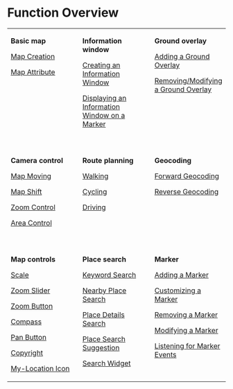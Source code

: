 # Function Overview<a name="EN-US_TOPIC_0000001145523585"></a>

<a name="table162146212245"></a>
<table><tbody><tr id="row1421419202414"><td class="nocellnorowborder" style="border:none" valign="top" width="33.33333333333333%"><p id="p821415212244"><a name="p821415212244"></a><a name="p821415212244"></a><strong id="b534518394281"><a name="b534518394281"></a><a name="b534518394281"></a>Basic map</strong></p>
<p id="p928335472416"><a name="p928335472416"></a><a name="p928335472416"></a><a href="javascript-api-basic-map.md">Map Creation</a></p>
<p id="p2408011520"><a name="p2408011520"></a><a name="p2408011520"></a><a href="javascript-api-map-attribute.md">Map Attribute</a></p>
</td>
<td class="nocellnorowborder" style="border:none" valign="top" width="33.33333333333333%"><p id="p191870321346"><a name="p191870321346"></a><a name="p191870321346"></a><strong id="b1920920134148"><a name="b1920920134148"></a><a name="b1920920134148"></a>Information window</strong></p>
<p id="p164514411463"><a name="p164514411463"></a><a name="p164514411463"></a><a href="javascript-api-information-window.md#section524717617265">Creating an Information Window</a></p>
<p id="p96453411165"><a name="p96453411165"></a><a name="p96453411165"></a><a href="javascript-api-information-window.md#section1710105522616">Displaying an Information Window on a Marker</a></p>
</td>
<td class="cell-norowborder" style="border:none" valign="top" width="33.33333333333333%"><p id="p1681134243512"><a name="p1681134243512"></a><a name="p1681134243512"></a><strong id="b834541781411"><a name="b834541781411"></a><a name="b834541781411"></a>Ground overlay</strong></p>
<p id="p1620212489618"><a name="p1620212489618"></a><a name="p1620212489618"></a><a href="javascript-api-ground-overlay.md#section8130729132917">Adding a Ground Overlay</a></p>
<p id="p1020294817613"><a name="p1020294817613"></a><a name="p1020294817613"></a><a href="javascript-api-ground-overlay.md#section8879241103017">Removing/Modifying a Ground Overlay</a></p>
</td>
</tr>
<tr id="row250745414812"><td class="nocellnorowborder" style="border:none" valign="top" width="33.33333333333333%">&nbsp;&nbsp;</td>
<td class="nocellnorowborder" style="border:none" valign="top" width="33.33333333333333%">&nbsp;&nbsp;</td>
<td class="cell-norowborder" style="border:none" valign="top" width="33.33333333333333%">&nbsp;&nbsp;</td>
</tr>
<tr id="row72146272419"><td class="nocellnorowborder" style="border:none" valign="top" width="33.33333333333333%"><p id="p16214122172410"><a name="p16214122172410"></a><a name="p16214122172410"></a><strong id="b187071110103316"><a name="b187071110103316"></a><a name="b187071110103316"></a>Camera control</strong></p>
<p id="p17876107193519"><a name="p17876107193519"></a><a name="p17876107193519"></a><a href="javascript-api-map-camera.md#section1448615217619">Map Moving</a></p>
<p id="p1714761883510"><a name="p1714761883510"></a><a name="p1714761883510"></a><a href="javascript-api-map-camera.md#section1566791015715">Map Shift</a></p>
<p id="p53471632123519"><a name="p53471632123519"></a><a name="p53471632123519"></a><a href="javascript-api-map-camera.md#section7466441173">Zoom Control</a></p>
<p id="p117617381775"><a name="p117617381775"></a><a name="p117617381775"></a><a href="javascript-api-map-camera.md#section29934131184">Area Control</a></p>
</td>
<td class="nocellnorowborder" style="border:none" valign="top" width="33.33333333333333%"><p id="p1184212148109"><a name="p1184212148109"></a><a name="p1184212148109"></a><strong id="b1249153412146"><a name="b1249153412146"></a><a name="b1249153412146"></a>Route planning</strong></p>
<p id="p201255544106"><a name="p201255544106"></a><a name="p201255544106"></a><a href="javascript-api-path-planning.md">Walking</a></p>
<p id="p10310821614"><a name="p10310821614"></a><a name="p10310821614"></a><a href="javascript-api-path-planning.md">Cycling</a></p>
<p id="p833123816812"><a name="p833123816812"></a><a name="p833123816812"></a><a href="javascript-api-path-planning.md">Driving</a></p>
</td>
<td class="cell-norowborder" style="border:none" valign="top" width="33.33333333333333%"><p id="p18843141415104"><a name="p18843141415104"></a><a name="p18843141415104"></a><strong id="b12580383148"><a name="b12580383148"></a><a name="b12580383148"></a>Geocoding</strong></p>
<p id="p173571015395"><a name="p173571015395"></a><a name="p173571015395"></a><a href="javascript-api-geocoding.md">Forward Geocoding</a></p>
<p id="p14957181111391"><a name="p14957181111391"></a><a name="p14957181111391"></a><a href="javascript-api-reverse-geocoding.md">Reverse Geocoding</a></p>
</td>
</tr>
<tr id="row13416105919810"><td class="nocellnorowborder" style="border:none" valign="top" width="33.33333333333333%">&nbsp;&nbsp;</td>
<td class="nocellnorowborder" style="border:none" valign="top" width="33.33333333333333%">&nbsp;&nbsp;</td>
<td class="cell-norowborder" style="border:none" valign="top" width="33.33333333333333%">&nbsp;&nbsp;</td>
</tr>
<tr id="row3842114131013"><td class="row-nocellborder" style="border:none" valign="top" width="33.33333333333333%"><p id="p232519165161"><a name="p232519165161"></a><a name="p232519165161"></a><strong id="b2613144541420"><a name="b2613144541420"></a><a name="b2613144541420"></a>Map controls</strong></p>
<p id="p714417113715"><a name="p714417113715"></a><a name="p714417113715"></a><a href="javascript-api-map-interaction.md#section988124265618">Scale</a></p>
<p id="p20144811076"><a name="p20144811076"></a><a name="p20144811076"></a><a href="javascript-api-map-interaction.md#section6315812115816">Zoom Slider</a></p>
<p id="p4144181973"><a name="p4144181973"></a><a name="p4144181973"></a><a href="javascript-api-map-interaction.md#section162650185595">Zoom Button</a></p>
<p id="p1614417114711"><a name="p1614417114711"></a><a name="p1614417114711"></a><a href="javascript-api-map-interaction.md#section16392171500">Compass</a></p>
<p id="p151441111375"><a name="p151441111375"></a><a name="p151441111375"></a><a href="javascript-api-map-interaction.md#section1013965220018">Pan Button</a></p>
<p id="p13144817717"><a name="p13144817717"></a><a name="p13144817717"></a><a href="javascript-api-map-interaction.md#section3292622119">Copyright</a></p>
<p id="p1114418114713"><a name="p1114418114713"></a><a name="p1114418114713"></a><a href="javascript-api-map-interaction.md#section540885012112">My-Location Icon</a></p>
</td>
<td class="row-nocellborder" style="border:none" valign="top" width="33.33333333333333%"><p id="p19843111410104"><a name="p19843111410104"></a><a name="p19843111410104"></a><strong id="b1721118548147"><a name="b1721118548147"></a><a name="b1721118548147"></a>Place search</strong></p>
<p id="p1418513718351"><a name="p1418513718351"></a><a name="p1418513718351"></a><a href="javascript-api-location-search.md">Keyword Search</a></p>
<p id="p15525537143510"><a name="p15525537143510"></a><a name="p15525537143510"></a><a href="javascript-api-nearby-place-search.md">Nearby Place Search</a></p>
<p id="p530158113620"><a name="p530158113620"></a><a name="p530158113620"></a><a href="javascript-api-place-details-search.md">Place Details Search</a></p>
<p id="p1997425543713"><a name="p1997425543713"></a><a name="p1997425543713"></a><a href="javascript-api-place-search-suggestion.md">Place Search Suggestion</a></p>
<p id="p12141181516383"><a name="p12141181516383"></a><a name="p12141181516383"></a><a href="javascript-api-search-widget.md">Search Widget</a></p>
</td>
<td class="cellrowborder" style="border:none" valign="top" width="33.33333333333333%"><p id="p15280176380"><a name="p15280176380"></a><a name="p15280176380"></a><strong id="b8915115710146"><a name="b8915115710146"></a><a name="b8915115710146"></a>Marker</strong></p>
<p id="p72803612810"><a name="p72803612810"></a><a name="p72803612810"></a><a href="javascript-api-drawing-on-map.md#section12463812181214">Adding a Marker</a></p>
<p id="p1928019613810"><a name="p1928019613810"></a><a name="p1928019613810"></a><a href="javascript-api-drawing-on-map.md#section885013431413">Customizing a Marker</a></p>
<p id="p1428046788"><a name="p1428046788"></a><a name="p1428046788"></a><a href="javascript-api-drawing-on-map.md#section14900115661616">Removing a Marker</a></p>
<p id="p162801260814"><a name="p162801260814"></a><a name="p162801260814"></a><a href="javascript-api-drawing-on-map.md#section632714275188">Modifying a Marker</a></p>
<p id="p62804619812"><a name="p62804619812"></a><a name="p62804619812"></a><a href="javascript-api-drawing-on-map.md#section105643583181">Listening for Marker Events</a></p>
</td>
</tr>
</tbody>
</table>

